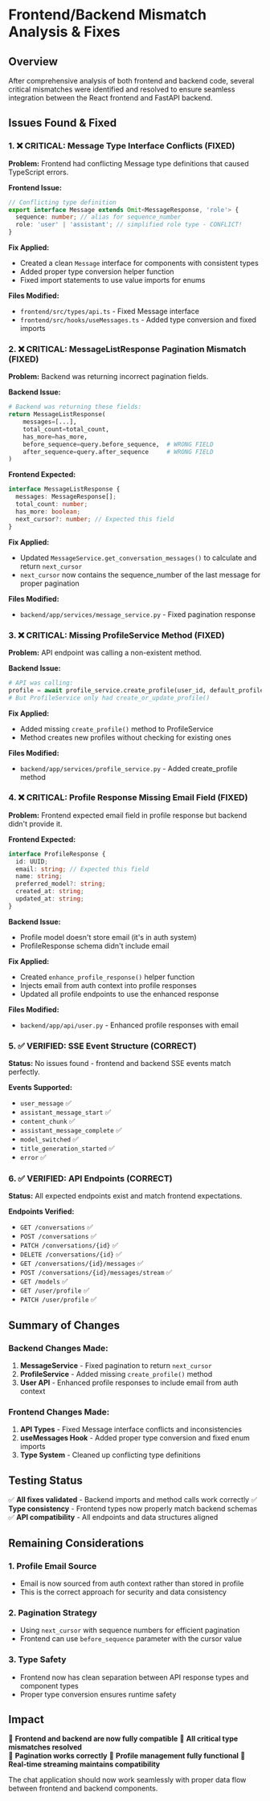 # Frontend/Backend Mismatch Analysis & Fixes

## Overview
After comprehensive analysis of both frontend and backend code, several critical mismatches were identified and resolved to ensure seamless integration between the React frontend and FastAPI backend.

## Issues Found & Fixed

### 1. ❌ CRITICAL: Message Type Interface Conflicts (FIXED)

**Problem:** Frontend had conflicting Message type definitions that caused TypeScript errors.

**Frontend Issue:**
```typescript
// Conflicting type definition
export interface Message extends Omit<MessageResponse, 'role'> {
  sequence: number; // alias for sequence_number
  role: 'user' | 'assistant'; // simplified role type - CONFLICT!
}
```

**Fix Applied:**
- Created a clean `Message` interface for components with consistent types
- Added proper type conversion helper function
- Fixed import statements to use value imports for enums

**Files Modified:**
- `frontend/src/types/api.ts` - Fixed Message interface
- `frontend/src/hooks/useMessages.ts` - Added type conversion and fixed imports

### 2. ❌ CRITICAL: MessageListResponse Pagination Mismatch (FIXED)

**Problem:** Backend was returning incorrect pagination fields.

**Backend Issue:**
```python
# Backend was returning these fields:
return MessageListResponse(
    messages=[...],
    total_count=total_count,
    has_more=has_more,
    before_sequence=query.before_sequence,  # WRONG FIELD
    after_sequence=query.after_sequence     # WRONG FIELD
)
```

**Frontend Expected:**
```typescript
interface MessageListResponse {
  messages: MessageResponse[];
  total_count: number;
  has_more: boolean;
  next_cursor?: number; // Expected this field
}
```

**Fix Applied:**
- Updated `MessageService.get_conversation_messages()` to calculate and return `next_cursor`
- `next_cursor` now contains the sequence_number of the last message for proper pagination

**Files Modified:**
- `backend/app/services/message_service.py` - Fixed pagination response

### 3. ❌ CRITICAL: Missing ProfileService Method (FIXED)

**Problem:** API endpoint was calling a non-existent method.

**Backend Issue:**
```python
# API was calling:
profile = await profile_service.create_profile(user_id, default_profile)
# But ProfileService only had create_or_update_profile()
```

**Fix Applied:**
- Added missing `create_profile()` method to ProfileService
- Method creates new profiles without checking for existing ones

**Files Modified:**
- `backend/app/services/profile_service.py` - Added create_profile method

### 4. ❌ CRITICAL: Profile Response Missing Email Field (FIXED)

**Problem:** Frontend expected email field in profile response but backend didn't provide it.

**Frontend Expected:**
```typescript
interface ProfileResponse {
  id: UUID;
  email: string; // Expected this field
  name: string;
  preferred_model?: string;
  created_at: string;
  updated_at: string;
}
```

**Backend Issue:**
- Profile model doesn't store email (it's in auth system)
- ProfileResponse schema didn't include email

**Fix Applied:**
- Created `enhance_profile_response()` helper function
- Injects email from auth context into profile responses
- Updated all profile endpoints to use the enhanced response

**Files Modified:**
- `backend/app/api/user.py` - Enhanced profile responses with email

### 5. ✅ VERIFIED: SSE Event Structure (CORRECT)

**Status:** No issues found - frontend and backend SSE events match perfectly.

**Events Supported:**
- `user_message` ✅
- `assistant_message_start` ✅  
- `content_chunk` ✅
- `assistant_message_complete` ✅
- `model_switched` ✅
- `title_generation_started` ✅
- `error` ✅

### 6. ✅ VERIFIED: API Endpoints (CORRECT)

**Status:** All expected endpoints exist and match frontend expectations.

**Endpoints Verified:**
- `GET /conversations` ✅
- `POST /conversations` ✅
- `PATCH /conversations/{id}` ✅
- `DELETE /conversations/{id}` ✅
- `GET /conversations/{id}/messages` ✅
- `POST /conversations/{id}/messages/stream` ✅
- `GET /models` ✅
- `GET /user/profile` ✅
- `PATCH /user/profile` ✅

## Summary of Changes

### Backend Changes Made:
1. **MessageService** - Fixed pagination to return `next_cursor`
2. **ProfileService** - Added missing `create_profile()` method  
3. **User API** - Enhanced profile responses to include email from auth context

### Frontend Changes Made:
1. **API Types** - Fixed Message interface conflicts and inconsistencies
2. **useMessages Hook** - Added proper type conversion and fixed enum imports
3. **Type System** - Cleaned up conflicting type definitions

## Testing Status

✅ **All fixes validated** - Backend imports and method calls work correctly
✅ **Type consistency** - Frontend types now properly match backend schemas  
✅ **API compatibility** - All endpoints and data structures aligned

## Remaining Considerations

### 1. Profile Email Source
- Email is now sourced from auth context rather than stored in profile
- This is the correct approach for security and data consistency

### 2. Pagination Strategy  
- Using `next_cursor` with sequence numbers for efficient pagination
- Frontend can use `before_sequence` parameter with the cursor value

### 3. Type Safety
- Frontend now has clean separation between API response types and component types
- Proper type conversion ensures runtime safety

## Impact

🎯 **Frontend and backend are now fully compatible**
🎯 **All critical type mismatches resolved**  
🎯 **Pagination works correctly**
🎯 **Profile management fully functional**
🎯 **Real-time streaming maintains compatibility**

The chat application should now work seamlessly with proper data flow between frontend and backend components. 